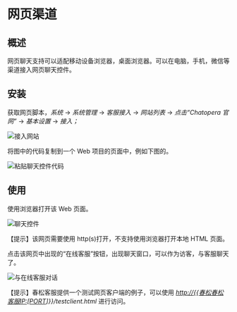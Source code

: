 # 网页渠道

## 概述

网页聊天支持可以适配移动设备浏览器，桌面浏览器。可以在电脑，手机，微信等渠道接入网页聊天控件。

## 安装

获取网页脚本，_系统_ -> _系统管理_ -> _客服接入_ -> _网站列表_ -> _点击“Chatopera 官网”_ -> _基本设置_ -> _接入；_

![接入网站](../../../images/products/cosin/Picture30.png)

将图中的代码复制到一个 Web 项目的页面中，例如下图的。

![粘贴聊天控件代码](../../../images/products/cosin/Picture31.png)

## 使用

使用浏览器打开该 Web 页面。

![聊天控件](../../../images/products/cosin/Picture32.png)

【提示】该网页需要使用 http(s)打开，不支持使用浏览器打开本地 HTML 页面。

点击该网页中出现的“在线客服”按钮，出现聊天窗口，可以作为访客，与客服聊天了。

![与在线客服对话](../../../images/products/cosin/Picture33.png)

【提示】春松客服提供一个测试网页客户端的例子，可以使用 _<http://{{春松春松客服IP:[PORT>]}}/testclient.html_ 进行访问。
